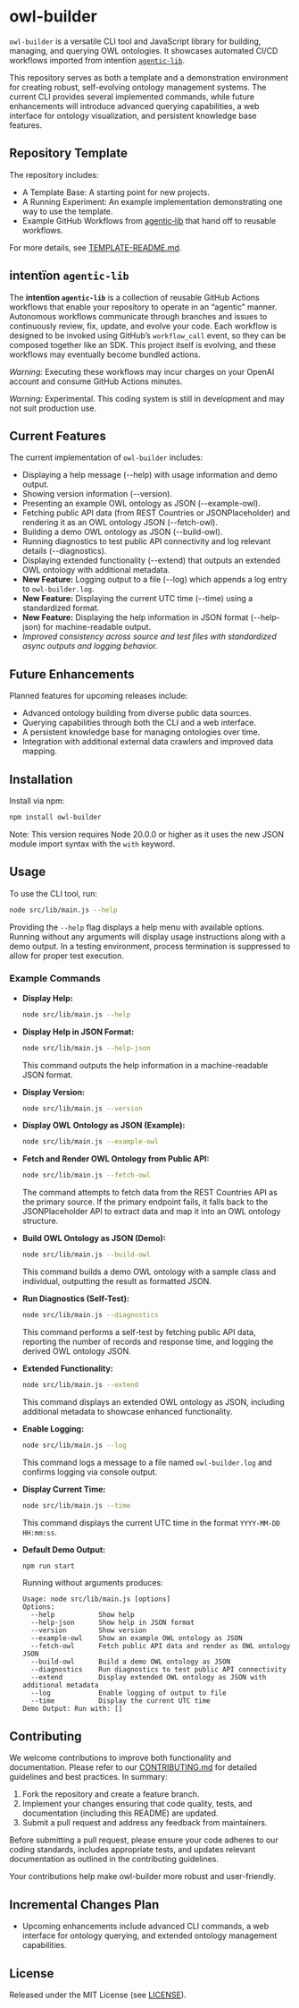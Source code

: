 # owl-builder

`owl-builder` is a versatile CLI tool and JavaScript library for building, managing, and querying OWL ontologies. It showcases automated CI/CD workflows imported from intentïon [`agentic‑lib`](https://github.com/xn-intenton-z2a/agentic-lib).

This repository serves as both a template and a demonstration environment for creating robust, self-evolving ontology management systems. The current CLI provides several implemented commands, while future enhancements will introduce advanced querying capabilities, a web interface for ontology visualization, and persistent knowledge base features.

## Repository Template

The repository includes:
* A Template Base: A starting point for new projects.
* A Running Experiment: An example implementation demonstrating one way to use the template.
* Example GitHub Workflows from [agentic‑lib](https://github.com/xn-intenton-z2a/agentic-lib) that hand off to reusable workflows.

For more details, see [TEMPLATE-README.md](./TEMPLATE-README.md).

## intentïon `agentic‑lib`

The **intentïon `agentic‑lib`** is a collection of reusable GitHub Actions workflows that enable your repository to operate in an “agentic” manner. Autonomous workflows communicate through branches and issues to continuously review, fix, update, and evolve your code. Each workflow is designed to be invoked using GitHub’s `workflow_call` event, so they can be composed together like an SDK. This project itself is evolving, and these workflows may eventually become bundled actions.

*Warning:* Executing these workflows may incur charges on your OpenAI account and consume GitHub Actions minutes.

*Warning:* Experimental. This coding system is still in development and may not suit production use.

## Current Features

The current implementation of `owl-builder` includes:

- Displaying a help message (--help) with usage information and demo output.
- Showing version information (--version).
- Presenting an example OWL ontology as JSON (--example-owl).
- Fetching public API data (from REST Countries or JSONPlaceholder) and rendering it as an OWL ontology JSON (--fetch-owl).
- Building a demo OWL ontology as JSON (--build-owl).
- Running diagnostics to test public API connectivity and log relevant details (--diagnostics).
- Displaying extended functionality (--extend) that outputs an extended OWL ontology with additional metadata.
- **New Feature:** Logging output to a file (--log) which appends a log entry to `owl-builder.log`.
- **New Feature:** Displaying the current UTC time (--time) using a standardized format.
- **New Feature:** Displaying the help information in JSON format (--help-json) for machine-readable output.
- *Improved consistency across source and test files with standardized async outputs and logging behavior.*

## Future Enhancements

Planned features for upcoming releases include:

- Advanced ontology building from diverse public data sources.
- Querying capabilities through both the CLI and a web interface.
- A persistent knowledge base for managing ontologies over time.
- Integration with additional external data crawlers and improved data mapping.

## Installation

Install via npm:

```bash
npm install owl-builder
```

Note: This version requires Node 20.0.0 or higher as it uses the new JSON module import syntax with the `with` keyword.

## Usage

To use the CLI tool, run:

```bash
node src/lib/main.js --help
```

Providing the `--help` flag displays a help menu with available options. Running without any arguments will display usage instructions along with a demo output. In a testing environment, process termination is suppressed to allow for proper test execution.

### Example Commands

- **Display Help:**
  ```bash
  node src/lib/main.js --help
  ```

- **Display Help in JSON Format:**
  ```bash
  node src/lib/main.js --help-json
  ```
  This command outputs the help information in a machine-readable JSON format.

- **Display Version:**
  ```bash
  node src/lib/main.js --version
  ```

- **Display OWL Ontology as JSON (Example):**
  ```bash
  node src/lib/main.js --example-owl
  ```

- **Fetch and Render OWL Ontology from Public API:**
  ```bash
  node src/lib/main.js --fetch-owl
  ```
  The command attempts to fetch data from the REST Countries API as the primary source. If the primary endpoint fails, it falls back to the JSONPlaceholder API to extract data and map it into an OWL ontology structure.

- **Build OWL Ontology as JSON (Demo):**
  ```bash
  node src/lib/main.js --build-owl
  ```
  This command builds a demo OWL ontology with a sample class and individual, outputting the result as formatted JSON.

- **Run Diagnostics (Self-Test):**
  ```bash
  node src/lib/main.js --diagnostics
  ```
  This command performs a self-test by fetching public API data, reporting the number of records and response time, and logging the derived OWL ontology JSON.

- **Extended Functionality:**
  ```bash
  node src/lib/main.js --extend
  ```
  This command displays an extended OWL ontology as JSON, including additional metadata to showcase enhanced functionality.

- **Enable Logging:**
  ```bash
  node src/lib/main.js --log
  ```
  This command logs a message to a file named `owl-builder.log` and confirms logging via console output.

- **Display Current Time:**
  ```bash
  node src/lib/main.js --time
  ```
  This command displays the current UTC time in the format `YYYY-MM-DD HH:mm:ss`.

- **Default Demo Output:**
  ```bash
  npm run start
  ```
  Running without arguments produces:
  ```
  Usage: node src/lib/main.js [options]
  Options:
    --help           Show help
    --help-json      Show help in JSON format
    --version        Show version
    --example-owl    Show an example OWL ontology as JSON
    --fetch-owl      Fetch public API data and render as OWL ontology JSON
    --build-owl      Build a demo OWL ontology as JSON
    --diagnostics    Run diagnostics to test public API connectivity
    --extend         Display extended OWL ontology as JSON with additional metadata
    --log            Enable logging of output to file
    --time           Display the current UTC time
  Demo Output: Run with: []
  ```

## Contributing

We welcome contributions to improve both functionality and documentation. Please refer to our [CONTRIBUTING.md](./CONTRIBUTING.md) for detailed guidelines and best practices. In summary:

1. Fork the repository and create a feature branch.
2. Implement your changes ensuring that code quality, tests, and documentation (including this README) are updated.
3. Submit a pull request and address any feedback from maintainers.

Before submitting a pull request, please ensure your code adheres to our coding standards, includes appropriate tests, and updates relevant documentation as outlined in the contributing guidelines.

Your contributions help make owl-builder more robust and user-friendly.

## Incremental Changes Plan

- Upcoming enhancements include advanced CLI commands, a web interface for ontology querying, and extended ontology management capabilities.

## License

Released under the MIT License (see [LICENSE](./LICENSE)).
